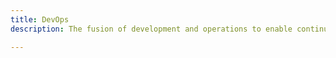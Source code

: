 ```yaml
---
title: DevOps
description: The fusion of development and operations to enable continuous value delivery.

---
```


